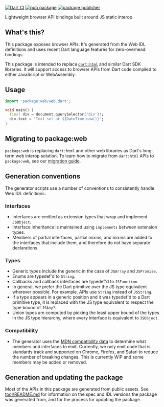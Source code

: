 [![Dart CI](https://github.com/dart-lang/web/actions/workflows/build.yml/badge.svg)](https://github.com/dart-lang/web/actions/workflows/build.yml)
[![pub package](https://img.shields.io/pub/v/web.svg)](https://pub.dev/packages/web)
[![package publisher](https://img.shields.io/pub/publisher/web.svg)](https://pub.dev/packages/web/publisher)

Lightweight browser API bindings built around JS static interop.

## What's this?

This package exposes browser APIs. It's generated from the Web IDL definitions
and uses recent Dart language features for zero-overhead bindings.

This package is intended to replace
[`dart:html`](https://api.dart.dev/stable/dart-html/dart-html-library.html) and
similar Dart SDK libraries. It will support access to browser APIs from Dart
code compiled to either JavaScript or WebAssembly.

## Usage

```dart
import 'package:web/web.dart';

void main() {
  final div = document.querySelector('div')!;
  div.text = 'Text set at ${DateTime.now()}';
}
```

## Migrating to package:web

`package:web` is replacing `dart:html` and other web libraries as Dart's 
long-term web interop solution. To learn how to migrate from `dart:html`
APIs to `package:web`, see our
[migration guide](http://dart.dev/go/package-web).

## Generation conventions

The generator scripts use a number of conventions to consistently handle Web IDL
definitions:

### Interfaces

- Interfaces are emitted as extension types that wrap and implement `JSObject`.
- Interface inheritance is maintained using `implements` between extension
  types.
- Members of partial interfaces, partial mixins, and mixins are added to the
  interfaces that include them, and therefore do not have separate declarations.

### Types

- Generic types include the generic in the case of `JSArray` and `JSPromise`.
- Enums are typedef'd to `String`.
- Callbacks and callback interfaces are typedef'd to `JSFunction`.
- In general, we prefer the Dart primitive over the JS type equivalent wherever
  possible. For example, APIs use `String` instead of `JSString`.
- If a type appears in a generic position and it was typedef'd to a Dart
  primitive type, it is replaced with the JS type equivalent to respect the type
  bound of `JSAny?`.
- Union types are computed by picking the least upper bound of the types in the
  JS type hierarchy, where every interface is equivalent to `JSObject`.

### Compatibility

- The generator uses the
  [MDN compatibility data](https://github.com/mdn/browser-compat-data) to
  determine what members and interfaces to emit. Currently, we only emit code
  that is standards track and supported on Chrome, Firefox, and Safari to reduce
  the number of breaking changes. This is currently WIP and some members may be
  added or removed.

## Generation and updating the package

Most of the APIs in this package are generated from public assets. See
[tool/README.md](https://github.com/dart-lang/web/tree/main/tool) for
information on the spec and IDL versions the package was generated from, and for
the process for updating the package.
